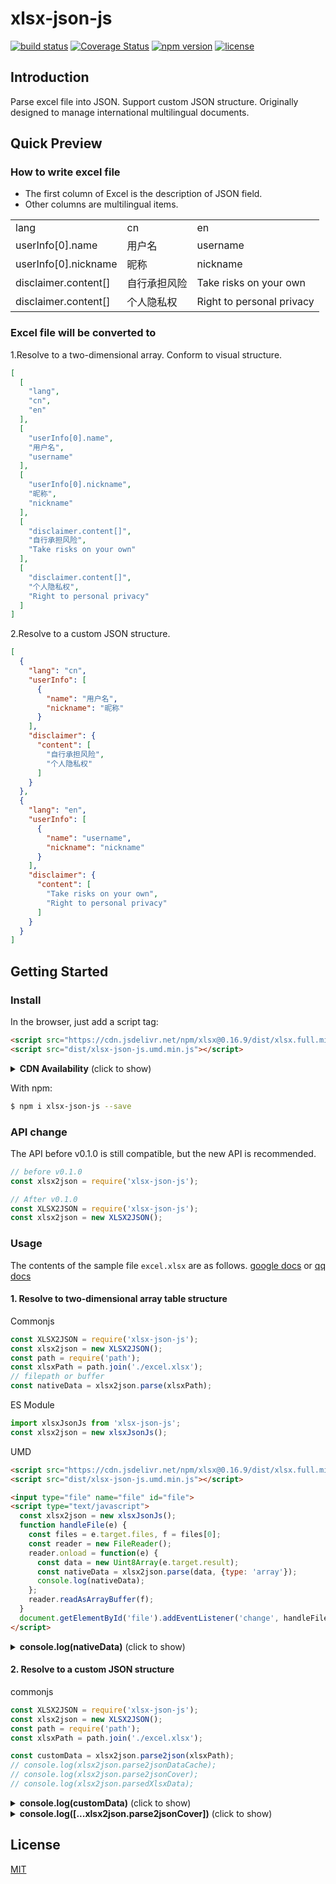 # xlsx-json-js

[![build status](http://img.shields.io/travis/diyao/xlsx-json-js/master.svg?style=flat)](http://travis-ci.org/diyao/xlsx-json-js)
[![Coverage Status](https://coveralls.io/repos/diyao/xlsx-json-js/badge.svg?branch=)](https://coveralls.io/r/diyao/xlsx-json-js?branch=master)
[![npm version](https://img.shields.io/npm/v/xlsx-json-js.svg?style=flat)](https://www.npmjs.com/package/xlsx-json-js)
[![license](https://img.shields.io/github/license/diyao/xlsx-json-js.svg)](https://tldrlegal.com/license/mit-license)

## Introduction
Parse excel file into JSON. Support custom JSON structure. Originally designed to manage international multilingual documents.

## Quick Preview
### How to write excel file
- The first column of Excel is the description of JSON field.
- Other columns are multilingual items.

|  |  |  |
| ---------- | -----------| -----------|
| lang              | cn   | en   |
| userInfo[0].name   | 用户名   | username   |
| userInfo[0].nickname | 昵称   | nickname   |
| disclaimer.content[] | 自行承担风险 | Take risks on your own |
| disclaimer.content[] | 个人隐私权 | Right to personal privacy |

### Excel file will be converted to
1.Resolve to a two-dimensional array. Conform to visual structure.
```Json
[
  [
    "lang",
    "cn",
    "en"
  ],
  [
    "userInfo[0].name",
    "用户名",
    "username"
  ],
  [
    "userInfo[0].nickname",
    "昵称",
    "nickname"
  ],
  [
    "disclaimer.content[]",
    "自行承担风险",
    "Take risks on your own"
  ],
  [
    "disclaimer.content[]",
    "个人隐私权",
    "Right to personal privacy"
  ]
]
```
2.Resolve to a custom JSON structure.
```json
[
  {
    "lang": "cn",
    "userInfo": [
      {
        "name": "用户名",
        "nickname": "昵称"
      }
    ],
    "disclaimer": {
      "content": [
        "自行承担风险",
        "个人隐私权"
      ]
    }
  },
  {
    "lang": "en",
    "userInfo": [
      {
        "name": "username",
        "nickname": "nickname"
      }
    ],
    "disclaimer": {
      "content": [
        "Take risks on your own",
        "Right to personal privacy"
      ]
    }
  }
]
```
## Getting Started
### Install
In the browser, just add a script tag:
```html
<script src="https://cdn.jsdelivr.net/npm/xlsx@0.16.9/dist/xlsx.full.min.js"></script>
<script src="dist/xlsx-json-js.umd.min.js"></script>
```
<details>
  <summary><b>CDN Availability</b> (click to show)</summary>

|  |  |
| ---------- | -----------|
| unpkg   | https://unpkg.com/xlsx-json-js/ |
| jsDelivr | https://jsdelivr.com/package/npm/xlsx-json-js |

</details>

With npm:

```bash
$ npm i xlsx-json-js --save
```
### API change
The API before v0.1.0 is still compatible, but the new API is recommended.
```JavaScript
// before v0.1.0
const xlsx2json = require('xlsx-json-js');

// After v0.1.0
const XLSX2JSON = require('xlsx-json-js');
const xlsx2json = new XLSX2JSON();
```

### Usage
The contents of the sample file `excel.xlsx` are as follows.
[google docs](https://docs.google.com/spreadsheets/d/18BDeB2zNKA2AuMFDMcJuIdHBDaNRskYQPmZIv_1A5p0/edit#gid=1308189912) 
or 
[qq docs](https://docs.qq.com/sheet/DY0JTcGNjT3NFcWNw)

#### 1. Resolve to two-dimensional array table structure
Commonjs
```javascript
const XLSX2JSON = require('xlsx-json-js');
const xlsx2json = new XLSX2JSON();
const path = require('path');
const xlsxPath = path.join('./excel.xlsx');
// filepath or buffer
const nativeData = xlsx2json.parse(xlsxPath);
```
ES Module
```js
import xlsxJsonJs from 'xlsx-json-js';
const xlsx2json = new xlsxJsonJs();
```
UMD
```html
<script src="https://cdn.jsdelivr.net/npm/xlsx@0.16.9/dist/xlsx.full.min.js"></script>
<script src="dist/xlsx-json-js.umd.min.js"></script>

<input type="file" name="file" id="file">
<script type="text/javascript">
  const xlsx2json = new xlsxJsonJs();
  function handleFile(e) {
    const files = e.target.files, f = files[0];
    const reader = new FileReader();
    reader.onload = function(e) {
      const data = new Uint8Array(e.target.result);
      const nativeData = xlsx2json.parse(data, {type: 'array'});
      console.log(nativeData);
    };
    reader.readAsArrayBuffer(f);
  }
  document.getElementById('file').addEventListener('change', handleFile, false);
</script>
```

<details>
  <summary><b>console.log(nativeData)</b> (click to show)</summary>

```json
[
  {
    "sheetName": "main",
    "data": [
      [
        "filename",
        "cn",
        "en"
      ],
      [
        "lang",
        "cn",
        "en"
      ],
      [
        "title",
        "文章标题",
        "Title of article"
      ],
      [
        "userInfo[0].name",
        "用户名",
        "username"
      ],
      [
        "userInfo[1].nickname",
        "用户昵称",
        "nickname"
      ],
      [
        "disclaimer.title",
        "免责申明",
        "Disclaimer"
      ],
      [
        "disclaimer.content[]",
        "1，非人工检索方式",
        "1. Non-manual retrieval"
      ],
      [
        null,
        "2，搜索链接到的第三方网页",
        "2. Search for linked third-party pages"
      ],
      [
        null,
        "3，自动搜索获得",
        "3. Automatic Search Acquisition"
      ],
      [
        " ",
        "4，自行承担风险",
        "4. Take risks on your own"
      ],
      [
        "disclaimer.content[]",
        "5，个人隐私权",
        "5. Right to personal privacy"
      ],
      [
        "disclaimer.content[1].c.a[0].b[0]",
        "6，网络传播权",
        "6. Right of Network Communication"
      ],
      [
        "statusCode#require(2)"
      ],
      [
        "companyInfo#require(company)"
      ],
      [
        "for test1.key",
        "test1 key值，原始",
        "test1 key value, native"
      ],
      [
        "for test1.key",
        "test1 key值，再次",
        "test1 key value, again"
      ],
      [
        "for test1.key2",
        "test1 key2值",
        "test1 key2 value"
      ],
      [
        "fortest2[].key",
        "test2 key值，原始",
        "test2 key value, native"
      ],
      [
        "fortest2[].key",
        "test2 key值，再次",
        "test2 key value, again"
      ],
      [
        "for test2[].key2",
        "test2 key2值",
        "test2 key2 value"
      ],
      [
        "for test2[1].key2",
        "test2 key值，覆盖",
        "test2 key value, cover"
      ],
      [
        "fortest3.key",
        "test3 对象",
        "test3 object"
      ],
      [
        "fortest3[].key",
        "test3 对象改为数组",
        "test3 object to array"
      ],
      [
        "fortest4[].key",
        "test4 数组",
        "test4 array"
      ],
      [
        "fortest4.key",
        "test4 数组改为对象",
        "test4 array to object"
      ]
    ]
  },
  {
    "sheetName": "company",
    "data": [
      [
        "name",
        "公司名",
        "company name"
      ],
      [
        "address#require(address)"
      ],
      [
        "industry",
        "互联网",
        "Internet"
      ]
    ]
  },
  {
    "sheetName": "statusCode",
    "data": [
      [
        200,
        "成功",
        "Success"
      ],
      [
        404,
        "失败",
        "fail"
      ]
    ]
  },
  {
    "sheetName": "address",
    "data": [
      [
        "city[]",
        "广州市",
        "guangzhou"
      ],
      [
        "address[]",
        "番禺万达",
        "Wanda, Panyu District, Guangzhou"
      ],
      [
        "city[]",
        "北京市",
        "beijing"
      ],
      [
        "address[]",
        "某大厦",
        "Zhizhen Building"
      ]
    ]
  }
]
```

</details>

#### 2. Resolve to a custom JSON structure
commonjs
```JavaScript
const XLSX2JSON = require('xlsx-json-js');
const xlsx2json = new XLSX2JSON();
const path = require('path');
const xlsxPath = path.join('./excel.xlsx');

const customData = xlsx2json.parse2json(xlsxPath);
// console.log(xlsx2json.parse2jsonDataCache);
// console.log(xlsx2json.parse2jsonCover);
// console.log(xlsx2json.parsedXlsxData);
```

<details>
  <summary><b>console.log(customData)</b> (click to show)</summary>

```text
[
  {
    "filename": "cn",
    "lang": "cn",
    "title": "文章标题",
    "userInfo": [
      {
        "name": "用户名"
      },
      {
        "nickname": "用户昵称"
      }
    ],
    "disclaimer": {
      "title": "免责申明",
      "content": [
        "1，非人工检索方式",
        {
          "c": {
            "a": [
              {
                "b": [
                  "6，网络传播权"
                ]
              }
            ]
          }
        },
        "3，自动搜索获得",
        "4，自行承担风险",
        "5，个人隐私权"
      ]
    },
    "statusCode": {
      "200": "成功",
      "404": "失败"
    },
    "companyInfo": {
      "name": "公司名",
      "address": {
        "city": [
          "广州市",
          "北京市"
        ],
        "address": [
          "番禺万达",
          "某大厦"
        ]
      },
      "industry": "互联网"
    },
    "fortest1": {
      "key": "test1 key值，再次",
      "key2": "test1 key2值"
    },
    "fortest2": [
      {
        "key": "test2 key值，原始"
      },
      {
        "key2": "test2 key值，覆盖"
      },
      {
        "key2": "test2 key2值"
      }
    ],
    "fortest3": [
      {
        "key": "test3 对象改为数组"
      }
    ],
    "fortest4": {
      "key": "test4 数组改为对象"
    }
  },
  {
    "filename": "en",
    ......
  }
]
```

</details>

<details>
  <summary><b>console.log([...xlsx2json.parse2jsonCover])</b> (click to show)</summary>

```text
[ 'sheet name "main", row 12, value "disclaimer.content[1].c.a[0].b[0]"',
  'sheet name "main", row 16, value "fortest1.key"',
  'sheet name "main", row 21, value "fortest2[1].key2"',
  'sheet name "main", row 23, value "fortest3[].key"',
  'sheet name "main", row 25, value "fortest4.key"' ]
```

</details>

## License

[MIT](LICENSE)
